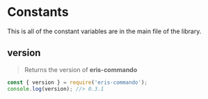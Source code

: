 # Constants
This is all of the constant variables are in the main file of the library.

## version
> Returns the version of **eris-commando**

```js
const { version } = require('eris-commando');
console.log(version); //> 0.3.1
```